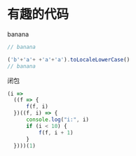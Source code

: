 # 有趣的代码

banana

```js
// banana

('b'+'a'+ +'a'+'a').toLocaleLowerCase()
// banana
```

闭包

```js
(i =>
  ((f => {
      f(f, i)
  })((f, i) => {
      console.log("i:", i)
      if (i < 10) {
          f(f, i + 1)
      }
  })))(1)
```
